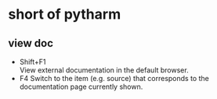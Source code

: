 # short of pytharm
## view doc
- Shift+F1 	
View external documentation in the default browser.
- F4 
Switch to the item (e.g. source) that corresponds to the documentation page currently shown.